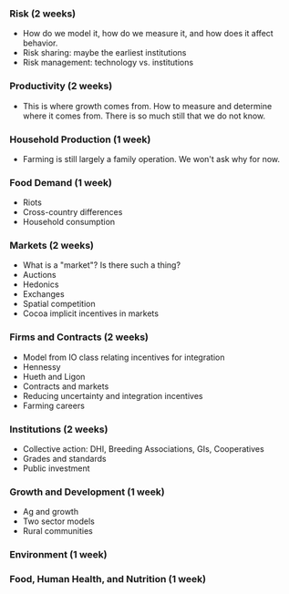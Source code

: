 ### Risk (2 weeks)

- How do we model it, how do we measure it, and how does it affect behavior.
- Risk sharing: maybe the earliest institutions
- Risk management: technology vs. institutions

### Productivity (2 weeks)

- This is where growth comes from. How to measure and determine where it comes
  from. There is so much still that we do not know.

### Household Production (1 week)

- Farming is still largely a family operation. We won't ask why for now.

### Food Demand (1 week)

- Riots
- Cross-country differences
- Household consumption

### Markets (2 weeks)

- What is a "market"? Is there such a thing?
- Auctions
- Hedonics
- Exchanges
- Spatial competition
- Cocoa implicit incentives in markets

### Firms and Contracts (2 weeks)

- Model from IO class relating incentives for integration
- Hennessy
- Hueth and Ligon
- Contracts and markets
- Reducing uncertainty and integration incentives
- Farming careers

### Institutions (2 weeks)

- Collective action: DHI, Breeding Associations, GIs, Cooperatives
- Grades and standards
- Public investment

### Growth and Development (1 week)

- Ag and growth
- Two sector models
- Rural communities

### Environment (1 week)


### Food, Human Health, and Nutrition (1 week)